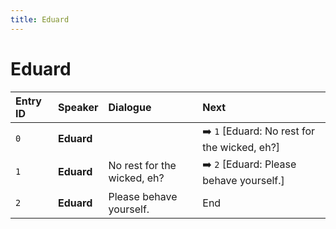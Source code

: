 ```yaml
---
title: Eduard
---
```


# Eduard


| Entry ID | Speaker | Dialogue | Next |
| :------- | :------ | :------- | :------------ |
| `0` | **Eduard** |  | ➡️ `1` \[Eduard: No rest for the wicked, eh?\] |
| `1` | **Eduard** | No rest for the wicked, eh? | ➡️ `2` \[Eduard: Please behave yourself\.\] |
| `2` | **Eduard** | Please behave yourself\. | End |
